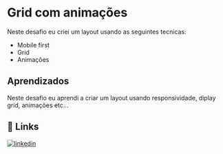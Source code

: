 
# Grid com animações

Neste desafio eu criei um layout usando as seguintes tecnicas:


- Mobile first
- Grid
- Animações

## Aprendizados

Neste desafio eu aprendi a criar um layout usando responsividade, diplay grid, animações etc...


## 🔗 Links

[![linkedin](https://img.shields.io/badge/linkedin-0A66C2?style=for-the-badge&logo=linkedin&logoColor=white)](https://www.linkedin.com/in/%C3%ADtalo-vinicius-6469281bb/)

